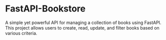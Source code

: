 # FastAPI-Bookstore
A simple yet powerful API for managing a collection of books using FastAPI.  This project allows users to create, read, update, and filter books based on various criteria.
